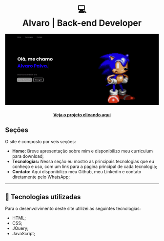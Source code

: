 <h1 align="center">
  💻<br>Alvaro | Back-end Developer</h1>

![GIF do portfolio](images/portfolio.gif)

<h4 align="center"><a href="https://alvaro-dev.vercel.app/">Veja o projeto clicando aqui</a></h4>

## Seções

O site é composto por seis seções:

- **Home:** Breve apresentação sobre mim e disponibilizo meu curriculum para download;
- **Tecnologias:** Nessa seção eu mostro as principais tecnologias que eu conheço e uso, com um link para a pagina principal de cada tecnologia;
- **Contato:** Aqui disponibilizo meu Github, meu LinkedIn e contato diretamente pelo WhatsApp;

---

## 💼 Tecnologias utilizadas

Para o desenvolvimento deste site utilizei as seguintes tecnologias:

- HTML;
- CSS;
- JQuery;
- JavaScript;


